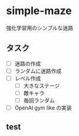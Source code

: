 # simple-maze

強化学習用のシンプルな迷路

## タスク

- [ ] 迷路の作成
- [ ] ランダムに迷路作成
- [ ] レベル作成
  - [ ] 大きなステージ
  - [ ] 敵キャラ
  - [ ] 毎回ランダム
- [ ]
  OpenAI gym like の実装

## test
